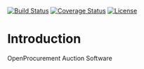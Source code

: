 [![Build Status](https://travis-ci.org/openprocurement/openprocurement.auction.worker.svg?branch=eauctions-sandbox)](https://travis-ci.org/openprocurement/openprocurement.auction.worker)
[![Coverage Status](https://coveralls.io/repos/github/openprocurement/openprocurement.auction.worker/badge.svg?branch=eauctions-sandbox)](https://coveralls.io/github/openprocurement/openprocurement.auction.worker?branch=eauctions-sandbox)
[![License](https://img.shields.io/badge/License-Apache%202.0-blue.svg)](https://opensource.org/licenses/Apache-2.0)

Introduction
============

OpenProcurement Auction Software
